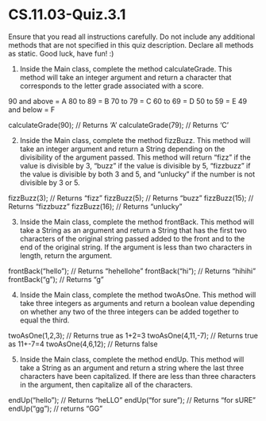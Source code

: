 # CS.11.03-Quiz.3.1

Ensure that you read all instructions carefully. Do not include any additional methods that are not specified in this quiz description. Declare all methods as static. Good luck, have fun! :)


1. Inside the Main class, complete the method calculateGrade. This method will take an integer argument and return a character that corresponds to the letter grade associated with a score. 

90 and above = A
80 to 89 = B
70 to 79 = C
60 to 69 = D
50 to 59 = E
49 and below = F

calculateGrade(90);	// Returns ‘A’
calculateGrade(79);	// Returns ‘C’


2. Inside the Main class, complete the method fizzBuzz. This method will take an integer argument and return a String depending on the divisibility of the argument passed. This method will return “fizz” if the value is divisible by 3, “buzz” if the value is divisible by 5, “fizzbuzz” if the value is divisible by both 3 and 5, and “unlucky” if the number is not divisible by 3 or 5.

fizzBuzz(3);	// Returns “fizz”
fizzBuzz(5);	// Returns “buzz”
fizzBuzz(15); 	// Returns “fizzbuzz”
fizzBuzz(16);	// Returns “unlucky”


3. Inside the Main class, complete the method frontBack. This method will take a String as an argument and return a String that has the first two characters of the original string passed added to the front and to the end of the original string. If the argument is less than two characters in length, return the argument. 

frontBack(“hello”);	// Returns “hehellohe”
frontBack(“hi”);	// Returns “hihihi”
frontBack(“g”);		// Returns “g”



4. Inside the Main class, complete the method twoAsOne. This method will take three integers as arguments and return a boolean value depending on whether any two of the three integers can be added together to equal the third. 

twoAsOne(1,2,3); 	// Returns true as 1+2=3
twoAsOne(4,11,-7);	// Returns true as 11+-7=4
twoAsOne(4,6,12);	// Returns false


5. Inside the Main class, complete the method endUp. This method will take a String as an argument and return a string where the last three characters have been capitalized. If there are less than three characters in the argument, then capitalize all of the characters. 

endUp(“hello”);	// Returns “heLLO”
endUp(“for sure”);	// Returns “for sURE”
endUp(“gg”);		// returns “GG”
